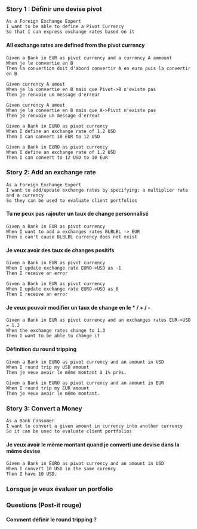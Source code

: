 ### **Story 1 : Définir une devise pivot**
```gherkin
As a Foreign Exchange Expert
I want to be able to define a Pivot Currency
So that I can express exchange rates based on it
```
#### All exchange rates are defined from the pivot currency

```gherkin
Given a Bank in EUR as pivot currency and a currency A ammount
When je le convertie en B
Then la convertion doit d'abord convertir A en euro puis la convertir en B 
```

```gherkin
Given currency A amout
When je la convertie en B mais que Pivot->B n'existe pas
Then je renvoie un message d'erreur
```

```gherkin
Given currency A amout
When je la convertie en B mais que A->Pivot n'existe pas
Then je renvoie un message d'erreur
```

```gherkin
Given a Bank in EURO as pivot currency 
When I define an exchange rate of 1.2 USD
Then I can convert 10 EUR to 12 USD
```

```gherkin
Given a Bank in EURO as pivot currency
When I define an exchange rate of 1.2 USD
Then I can convert to 12 USD to 10 EUR
```

### **Story 2: Add an exchange rate**
``` 
As a Foreign Exchange Expert
I want to add/update exchange rates by specifying: a multiplier rate and a currency
So they can be used to evaluate client portfolios
```
#### Tu ne peux pas rajouter un taux de change personnalisé 
```gherkin
Given a Bank in EUR as pivot currency
When I want to add a exchanges rates BLBLBL -> EUR
Then i can't cause BLBLBL currency does not exist 
```

#### Je veux avoir des taux de changes positifs 
```gherkin
Given a Bank in EUR as pivot currency 
When I update exchange rate EURO->USD as -1 
Then I receive an error
```

```gherkin
Given a Bank in EUR as pivot currency 
When I update exchange rate EURO->USD as 0
Then I receive an error
```

#### Je veux pouvoir modifier un taux de change en le * / + / - 
```gherkin
Given a Bank in EUR as pivot currency and an exchanges rates EUR->USD = 1.2
When the exchange rates change to 1.3
Then I want to be able to change it 
```

#### Définition du round tripping
```gherkin
Given a Bank in EURO as pivot currency and an amount in USD
When I round trip my USD amount
Then je veux avoir le même montant à 1% près.   
```

```gherkin
Given a Bank in EURO as pivot currency and an amount in EUR
When I round trip my EUR amount
Then je veux avoir le même montant.   
```

### **Story 3: Convert a Money**
```gherkin
As a Bank Consumer
I want to convert a given amount in currency into another currency
So it can be used to evaluate client portfolios
```
#### Je veux avoir le même montant quand je converti une devise dans la même devise
```gherkin
Given a Bank in EURO as pivot currency and an amount in USD
When I convert 10 USD in the same curency
Then I have 10 USD.   
```

### Lorsque je veux évaluer un portfolio

### Questions (Post-it rouge)
#### Comment définir le round tripping ? 
